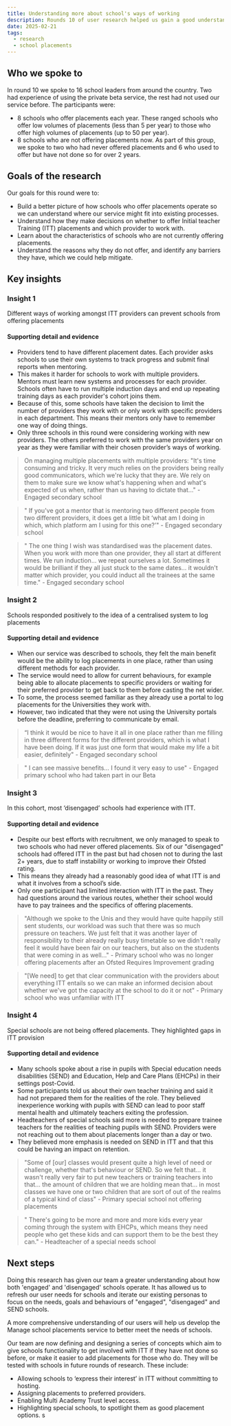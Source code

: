 ```yaml
---
title: Understanding more about school's ways of working
description: Rounds 10 of user research helped us gain a good understanding of school's processes when deciding to offer placements
date: 2025-02-21
tags:
  - research
  - school placements
---
```


## Who we spoke to

In round 10 we spoke to 16 school leaders from around the country. Two had experience of using the private beta service, the rest had not used our service before. The participants were:

- 8 schools who offer placements each year. These ranged schools who offer low volumes of placements (less than 5 per year) to those who offer high volumes of placements (up to 50 per year).
- 8 schools who are not offering placements now. As part of this group, we spoke to two who had never offered placements and 6 who used to offer but have not done so for over 2 years.

## Goals of the research

Our goals for this round were to:

- Build a better picture of how schools who offer placements operate so we can understand where our service might fit into existing processes.
- Understand how they make decisions on whether to offer Initial teacher Training (ITT) placements and which provider to work with.
- Learn about the characteristics of schools who are not currently offering placements.
- Understand the reasons why they do not offer, and identify any barriers they have, which we could help mitigate.

## Key insights

### Insight 1

Different ways of working amongst ITT providers can prevent schools from offering placements

#### Supporting detail and evidence

- Providers tend to have different placement dates. Each provider asks schools to use their own systems to track progress and submit final reports when mentoring.
- This makes it harder for schools to work with multiple providers. Mentors must learn new systems and processes for each provider. Schools often have to run multiple induction days and end up repeating training days as each provider's cohort joins them.
- Because of this, some schools have taken the decision to limit the number of providers they work with or only work with specific providers in each department. This means their mentors only have to remember one way of doing things.
- Only three schools in this round were considering working with new providers. The others preferred to work with the same providers year on year as they were familiar with their chosen provider’s ways of working.

> On managing multiple placements with multiple providers: "It's time consuming and tricky. It very much relies on the providers being really good communicators, which we're lucky that they are. We rely on them to make sure we know what's happening when and what's expected of us when, rather than us having to dictate that..." - Engaged secondary school

> " If you've got a mentor that is mentoring two different people from two different providers, it does get a little bit ‘what am I doing in which, which platform am I using for this one?’" - Engaged secondary school

> " The one thing I wish was standardised was the placement dates. When you work with more than one provider, they all start at different times. We run induction... we repeat ourselves a lot. Sometimes it would be brilliant if they all just stuck to the same dates... it wouldn't matter which provider, you could induct all the trainees at the same time." - Engaged secondary school

### Insight 2

Schools responded positively to the idea of a centralised system to log placements

#### Supporting detail and evidence

- When our service was described to schools, they felt the main benefit would be the ability to log placements in one place, rather than using different methods for each provider.
- The service would need to allow for current behaviours, for example being able to allocate placements to specific providers or waiting for their preferred provider to get back to them before casting the net wider.
- To some, the process seemed familiar as they already use a portal to log placements for the Universities they work with.
- However, two indicated that they were not using the University portals before the deadline, preferring to communicate by email.

> “I think it would be nice to have it all in one place rather than me filling in three different forms for the different providers, which is what I have been doing. If it was just one form that would make my life a bit easier, definitely" - Engaged secondary school

> " I can see massive benefits… I found it very easy to use" - Engaged primary school who had taken part in our Beta

### Insight 3

In this cohort, most ‘disengaged’ schools had experience with ITT.

#### Supporting detail and evidence

- Despite our best efforts with recruitment, we only managed to speak to two schools who had never offered placements. Six of our "disengaged" schools had offered ITT in the past but had chosen not to during the last 2+ years, due to staff instability or working to improve their Ofsted rating.
- This means they already had a reasonably good idea of what ITT is and what it involves from a school’s side.
- Only one participant had limited interaction with ITT in the past. They had questions around the various routes, whether their school would have to pay trainees and the specifics of offering placements.

> "Although we spoke to the Unis and they would have quite happily still sent students, our workload was such that there was so much pressure on teachers. We just felt that it was another layer of responsibility to their already really busy timetable so we didn't really feel it would have been fair on our teachers, but also on the students that were coming in as well..." - Primary school who was no longer offering placements after an Ofsted Requires Improvement grading

> "[We need] to get that clear communication with the providers about everything ITT entails so we can make an informed decision about whether we've got the capacity at the school to do it or not" - Primary school who was unfamiliar with ITT

### Insight 4

Special schools are not being offered placements. They highlighted gaps in ITT provision

#### Supporting detail and evidence

- Many schools spoke about a rise in pupils with Special education needs disabilities (SEND) and Education, Help and Care Plans (EHCPs) in their settings post-Covid.
- Some participants told us about their own teacher training and said it had not prepared them for the realities of the role. They believed inexperience working with pupils with SEND can lead to poor staff mental health and ultimately teachers exiting the profession.
- Headteachers of special schools said more is needed to prepare trainee teachers for the realities of teaching pupils with SEND. Providers were not reaching out to them about placements longer than a day or two.
- They believed more emphasis is needed on SEND in ITT and that this could be having an impact on retention.

> "Some of [our] classes would present quite a high level of need or challenge, whether that's behaviour or SEND. So we felt that… it wasn't really very fair to put new teachers or training teachers into that... the amount of children that we are holding mean that… in most classes we have one or two children that are sort of out of the realms of a typical kind of class" - Primary special school not offering placements

> " There's going to be more and more and more kids every year coming through the system with EHCPs, which means they need people who get these kids and can support them to be the best they can." - Headteacher of a special needs school

## Next steps

Doing this research has given our team a greater understanding about how both 'engaged' and 'disengaged' schools operate. It has allowed us to refresh our user needs for schools and iterate our existing personas to focus on the needs, goals and behaviours of "engaged", "disengaged" and SEND schools.

A more comprehensive understanding of our users will help us develop the Manage school placements service to better meet the needs of schools.

Our team are now defining and designing a series of concepts which aim to give schools functionality to get involved with ITT if they have not done so before, or make it easier to add placements for those who do. They will be tested with schools in future rounds of research. These include:

- Allowing schools to ‘express their interest’ in ITT without committing to hosting.
- Assigning placements to preferred providers.
- Enabling Multi Academy Trust level access.
- Highlighting special schools, to spotlight them as good placement options.  s
